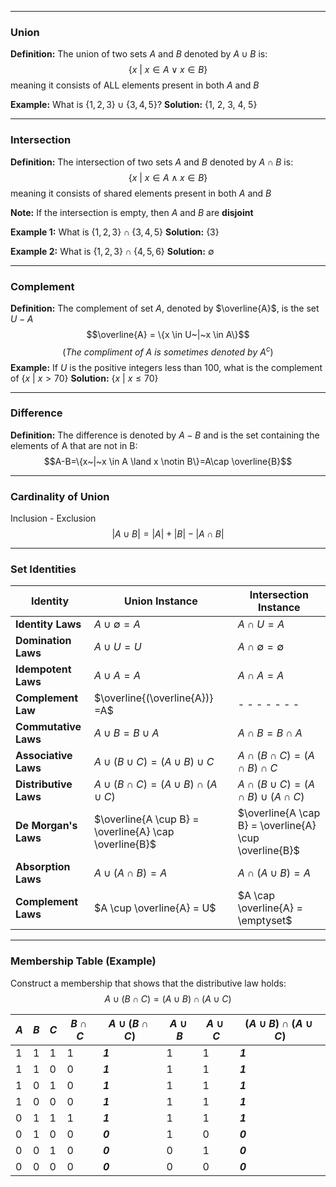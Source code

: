 - - -
### Union
**Definition:** The union of two sets $A$ and $B$ denoted by $A \cup B$ is:
$$\{x~|~x \in A \lor x \in B\}$$
meaning it consists of ALL elements present in both $A$ and $B$

**Example:** What is $\{1,2,3\} \cup \{3,4,5\}$?
**Solution:** {1, 2, 3, 4, 5} 
- - -
### Intersection
**Definition:** The intersection of two sets $A$ and $B$ denoted by $A \cap B$ is:
$$\{x~|~x \in A \land x \in B\}$$
meaning it consists of shared elements present in both $A$ and $B$

**Note:** If the intersection is empty, then $A$ and $B$ are **disjoint**

**Example 1:** What is $\{1,2,3\} \cap \{3,4,5\}$
**Solution:** {3}

**Example 2:** What is $\{1,2,3\} \cap \{4,5,6\}$
**Solution:** $\emptyset$
- - -
### Complement
**Definition:** The complement of set $A$, denoted by $\overline{A}$, is the set $U-A$ 
$$\overline{A} = \{x \in U~|~x \in A\}$$
$$(The~compliment~of~A~is~sometimes~denoted~by~A^c)$$
**Example:** If $U$ is the positive integers less than 100, what is the complement of $\{x~|~x>70\}$
**Solution:** $\{x~|~x \leq 70\}$
- - -
### Difference
**Definition:** The difference is denoted by $A-B$ and is the set containing the elements of A that are not in B:
$$A-B=\{x~|~x \in A \land x \notin B\}=A\cap  \overline{B}$$
- - -
### Cardinality of Union
Inclusion - Exclusion
$$|A \cup B| = |A|+|B|-|A\cap B|$$
- - -
### Set Identities
| Identity              | Union Instance                                         | Intersection Instance                                  |
| --------------------- | ------------------------------------------------------ | ------------------------------------------------------ |
| **Identity Laws**     | $A\cup \emptyset=A$                                    | $A\cap U=A$                                            |
| **Domination Laws**   | $A \cup U=U$                                           | $A \cap \emptyset = \emptyset$                         |
| **Idempotent Laws**   | $A \cup A = A$                                         | $A \cap A = A$                                         |
| **Complement Law**    | $\overline{(\overline{A})} =A$                         | - - - - - - -                                          |
| **Commutative Laws**  | $A \cup B = B \cup A$                                  | $A \cap B = B \cap A$                                  |
| **Associative Laws**  | $A \cup (B \cup C) = (A \cup B) \cup C$                | $A \cap (B \cap C)=(A\cap B)\cap C$                    |
| **Distributive Laws** | $A \cup (B \cap C) = (A \cup B) \cap (A \cup C)$       | $A \cap (B \cup C) = (A \cap B) \cup (A \cap C)$       |
| **De Morgan's Laws**  | $\overline{A \cup B} = \overline{A} \cap \overline{B}$ | $\overline{A \cap B} = \overline{A} \cup \overline{B}$ |
| **Absorption Laws**   | $A \cup (A\cap B)=A$                                   | $A \cap (A \cup B) = A$                                |
| **Complement Laws**   | $A \cup \overline{A} = U$                              | $A \cap \overline{A} = \emptyset$                      |

- - - 
### Membership Table (Example)
Construct a membership that shows that the distributive law holds:
$$A \cup(B \cap C)=(A \cup B) \cap (A \cup C)$$

| $A$ | $B$ | $C$ | $B \cap C$ | $A \cup (B \cap C)$ | $A \cup B$ | $A \cup C$ | $(A \cup B) \cap (A \cup C)$ |
| ---- | ---- | ---- | ---- | ---- | ---- | ---- | ---- |
| 1 | 1 | 1 | 1 | ***1*** | 1 | 1 | ***1*** |
| 1 | 1 | 0 | 0 | ***1*** | 1 | 1 | ***1*** |
| 1 | 0 | 1 | 0 | ***1*** | 1 | 1 | ***1*** |
| 1 | 0 | 0 | 0 | ***1*** | 1 | 1 | ***1*** |
| 0 | 1 | 1 | 1 | ***1*** | 1 | 1 | ***1*** |
| 0 | 1 | 0 | 0 | ***0*** | 1 | 0 | ***0*** |
| 0 | 0 | 1 | 0 | ***0*** | 0 | 1 | ***0*** |
| 0 | 0 | 0 | 0 | ***0*** | 0 | 0 | ***0*** |

